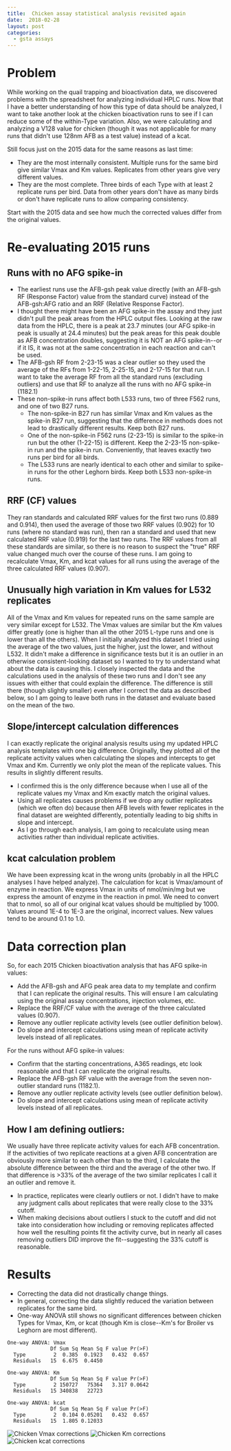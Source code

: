 ```yaml
---
title:  Chicken assay statistical analysis revisited again
date:  2018-02-28
layout: post
categories:
  - gsta assays
---
```

# Problem

While working on the quail trapping and bioactivation data, we discovered problems with the spreadsheet for analyzing individual HPLC runs. Now that I have a better understanding of how this type of data should be analyzed, I want to take another look at the chicken bioactivation runs to see if I can reduce some of the within-Type variation. Also, we were calculating and analyzing a V128 value for chicken (though it was not applicable for many runs that didn't use 128nm AFB as a test value) instead of a kcat.

Still focus just on the 2015 data for the same reasons as last time:
  - They are the most internally consistent. Multiple runs for the same bird give similar Vmax and Km values. Replicates from other years give very different values.
  - They are the most complete. Three birds of each Type with at least 2 replicate runs per bird. Data from other years don't have as many birds or don't have replicate runs to allow comparing consistency.

Start with the 2015 data and see how much the corrected values differ from the original values.

# Re-evaluating 2015 runs

## Runs with no AFG spike-in

  * The earliest runs use the AFB-gsh peak value directly (with an AFB-gsh RF (Response Factor) value from the standard curve) instead of the AFB-gsh:AFG ratio and an RRF (Relative Response Factor).
  * I thought there might have been an AFG spike-in the assay and they just didn't pull the peak areas from the HPLC output files. Looking at the raw data from the HPLC, there is a peak at 23.7 minutes (our AFG spike-in peak is usually at 24.4 minutes) but the peak areas for this peak double as AFB concentration doubles, suggesting it is NOT an AFG spike-in--or if it IS, it was not at the same concentration in each reaction and can't be used.
  * The AFB-gsh RF from 2-23-15 was a clear outlier so they used the average of the RFs from 1-22-15, 2-25-15, and 2-17-15 for that run. I want to take the average RF from all the standard runs (excluding outliers) and use that RF to analyze all the runs with no AFG spike-in (1182.1)
  * These non-spike-in runs affect both L533 runs, two of three F562 runs, and one of two B27 runs.
    * The non-spike-in B27 run has similar Vmax and Km values as the spike-in B27 run, suggesting that the difference in methods does not lead to drastically different results. Keep both B27 runs.
    * One of the non-spike-in F562 runs (2-23-15) is similar to the spike-in run but the other (1-22-15) is different. Keep the 2-23-15 non-spike-in run and the spike-in run. Conveniently, that leaves exactly two runs per bird for all birds.
    * The L533 runs are nearly identical to each other and similar to spike-in runs for the other Leghorn birds. Keep both L533 non-spike-in runs.


## RRF (CF) values

They ran standards and calculated RRF values for the first two runs (0.889 and 0.914), then used the average of those two RRF values (0.902) for 10 runs (where no standard was run), then ran a standard and used that new calculated RRF value (0.919) for the last two runs. The RRF values from all these standards are similar, so there is no reason to suspect the "true" RRF value changed much over the course of these runs. I am going to recalculate Vmax, Km, and kcat values for all runs using the average of the three calculated RRF values (0.907).

## Unusually high variation in Km values for L532 replicates

All of the Vmax and Km values for repeated runs on the same sample are very similar except for L532. The Vmax values are similar but the Km values differ greatly (one is higher than all the other 2015 L-type runs and one is lower than all the others). When I initially analyzed this dataset I tried using the average of the two values, just the higher, just the lower, and without L532.  It didn't make a difference in significance tests but it is an outlier in an otherwise consistent-looking dataset so I wanted to try to understand what about the data is causing this. I closely inspected the data and the calculations used in the analysis of these two runs and I don't see any issues with either that could explain the difference. The difference is still there  (though slightly smaller) even after I correct the data as described below, so I am going to leave both runs in the dataset and evaluate based on the mean of the two.

## Slope/intercept calculation differences

I can exactly replicate the original analysis results using my updated HPLC analysis templates with one big difference. Originally, they plotted all of the replicate activity values when calculating the slopes and intercepts to get Vmax and Km. Currently we only plot the mean of the replicate values. This results in slightly different results.
  * I confirmed this is the only difference because when I use all of the replicate values my Vmax and Km exactly match the original values.
  * Using all replicates causes problems if we drop any outlier replicates (which we often do) because then AFB levels with fewer replicates in the final dataset are weighted differently, potentially leading to big shifts in slope and intercept.
  * As I go through each analysis, I am going to recalculate using mean activities rather than individual replicate activities.

## kcat calculation problem

We have been expressing kcat in the wrong units (probably in all the HPLC analyses I have helped analyze). The calculation for kcat is Vmax/amount of enzyme in reaction. We express Vmax in units of nmol/min/mg but we express the amount of enzyme in the reaction in pmol. We need to convert that to nmol, so all of our original kcat values should be multiplied by 1000. Values around 1E-4 to 1E-3 are the original, incorrect values. New values tend to be around 0.1 to 1.0.

# Data correction plan

So, for each 2015 Chicken bioactivation analysis that has AFG spike-in values:
  * Add the AFB-gsh and AFG peak area data to my template and confirm that I can replicate the original results. This will ensure I am calculating using the original assay concentrations, injection volumes, etc.
  * Replace the RRF/CF value with the average of the three calculated values (0.907).
  * Remove any outlier replicate activity levels (see outlier definition below).
  * Do slope and intercept calculations using mean of replicate activity levels instead of all replicates.

For the runs without AFG spike-in values:
  * Confirm that the starting concentrations, A365 readings, etc look reasonable and that I can replicate the original results.
  * Replace the AFB-gsh RF value with the average from the seven non-outlier standard runs (1182.1).
  * Remove any outlier replicate activity levels (see outlier definition below).
  * Do slope and intercept calculations using mean of replicate activity levels instead of all replicates.

## How I am defining outliers:

We usually have three replicate activity values for each AFB concentration. If the activities of two replicate reactions at a given AFB concentration are obviously more similar to each other than to the third, I calculate the absolute difference between the third and the average of the other two. If that difference is >33% of the average of the two similar replicates I call it an outlier and remove it.
  * In practice, replicates were clearly outliers or not. I didn't have to make any judgment calls about replicates that were really close to the 33% cutoff.
  * When making decisions about outliers I stuck to the cutoff and did not take into consideration how including or removing replicates affected how well the resulting points fit the activity curve, but in nearly all cases removing outliers DID improve the fit--suggesting the 33% cutoff is reasonable.

# Results

  * Correcting the data did not drastically change things.
  * In general, correcting the data slightly reduced the variation between replicates for the same bird.
  * One-way ANOVA still shows no significant differences between chicken Types for Vmax, Km, or kcat (though Km is close--Km's for Broiler vs Leghorn are most different).

~~~
One-way ANOVA: Vmax
              Df Sum Sq Mean Sq F value Pr(>F)
  Type         2  0.385  0.1923   0.432  0.657
  Residuals   15  6.675  0.4450               

One-way ANOVA: Km
              Df Sum Sq Mean Sq F value Pr(>F)  
  Type         2 150727   75364   3.317 0.0642
  Residuals   15 340838   22723                 

One-way ANOVA: kcat
              Df Sum Sq Mean Sq F value Pr(>F)
  Type         2  0.104 0.05201   0.432  0.657
  Residuals   15  1.805 0.12033            
~~~

![Chicken Vmax corrections][image1]
![Chicken Km corrections][image2]
![Chicken kcat corrections][image3]

[image1]: {{site.image_path}}Chicken_Vmax_corrections.png
[image2]: {{site.image_path}}Chicken_Km_corrections.png
[image3]: {{site.image_path}}Chicken_kcat_corrections.png
